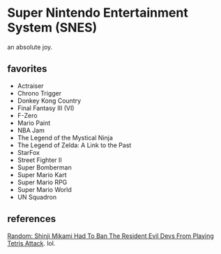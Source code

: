 # Super Nintendo Entertainment System (SNES)

an absolute joy.

## favorites

- Actraiser
- Chrono Trigger
- Donkey Kong Country
- Final Fantasy III (VI)
- F-Zero
- Mario Paint
- NBA Jam
- The Legend of the Mystical Ninja
- The Legend of Zelda: A Link to the Past
- StarFox
- Street Fighter II
- Super Bomberman
- Super Mario Kart
- Super Mario RPG
- Super Mario World
- UN Squadron

## references

[Random: Shinji Mikami Had To Ban The Resident Evil Devs From Playing Tetris Attack](https://www.nintendolife.com/news/2019/10/random_shinji_mikami_had_to_ban_the_resident_evil_devs_from_playing_tetris_attack). lol.
